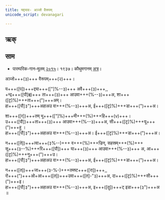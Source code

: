 ```yaml
---
title: यद्द्याव- अञ्जो वैरूपम्  
unicode_script: devanagari  

--- 
```


## ऋक्


<div class="js_include" url="../Rk/yad-dyAva.md"  newLevelForH1="3" includeTitle="true"> </div>

## साम

- पारम्परिक-गान-मूलम् [२०१५](https://sanskritdocuments.org/sites/pssramanujaswamy/AASHEERVACHANA%20SAAMAANI.pdf&sa=D&ust=1542425956261000)। १९३७। कौथुमगानम् [अत्र](https://archive.org/details/SamaVedaSanhitaWithSayanabhashyaVolume2SatyavrataSamasrami1876bis_201804/page/n403)।
<div class="audioEmbed"  caption="रामानुजार्यः 1974 " src="https://archive
.org/download/jaiminIya-sAma-gAna-paravastu-tradition-rAmAnuja/yad-dyAva-anjovairUpam.mp3"></div>
<div class="audioEmbed"  caption="गोपालार्यः 2015  " src="https://archive
.org/download/jaiminIya-sAma-gAna-paravastu-tradition-gopAla-2015/yad-dyAva-anjovairUpam.mp3"></div>
<div class="audioEmbed"  caption="गोपालपवनयोर् अनुवचनम् 2015 1x" src="https://archive
.org/download/jaiminIya-sAma-gAna-paravastu-tradition-anuvachanam-gopAla-pavana-2015/yad-dyAva-anjovairUpam.mp3"></div>
<div class="audioEmbed"  caption="गोपालपवनयोर् अनुवचनम् 2015 1.5x" src="https://archive
.org/download/jaiminIya-sAma-gAna-paravastu-tradition-anuvachanam-gopAla-pavana-2015-150p-speed/yad-dyAva-anjovairUpam.mp3"></div>

अञ्जो+++(३)+++ वैरूपम्+++(२)+++।

य+++([प])+++द्द्या+++(["]%--३)+++ अवै+++(३)+++,,  
+न्द्र+++([पौ]~~द्र~~)+++ ता+++(३)+++ आउवा+++(%--३)+++अ, शा+++([टृ]%)+++ता+++(")+++अम्।  
हा+++([पौ]३")+++अहाअउ वा+++(%--३)+++अ, ई+++([टृ]%)+++डा+++(")+++अ।

शा+++([र])+++तम् भू+++(["]%)+++मी+++(%)+++हि+++(v)+++।  
उ+++([पौ])+++ता+++(३)+++ आउवा+++(%--३)+++अ,  सी+++([टृ]%)+++यू+++(")+++हु ।  
हा+++([पौ]३")+++अहाअउ वा+++(%--३)+++अ। ई+++([टृ]%)+++डा+++(")+++अ।

न+++([ते])+++त्वा+++(३%--)+++ व+++(%)+++ज्रिन्, सहस्रम्+++(%)+++  
सू+++(३--%)+++रि+++([पौ])+++ या+++(३)+++ आउवा+++(%--३)+++ अ,  आ+++([टृ]%)+++नू+++(")+++उ।   
हा+++([पौ]३")+++अहाअउ वा+++(%--३)+++अ, ई+++([टृ]%)+++डा+++(")+++अ।

न+++([त])+++जा+++(३-%-)+++तमष्ट+++([रा])+++,,  
रो+++(")+++ओ+आ+++([त])+++उवा+++([त]-"३)+++अ, दा+++([टृ]%)+++सी+++(")+++इ।  
हा+++([पौ]३")+++अहाअउ वा+++(%--३)+++अ, इ+++([तॄ])+++ट् इडा+++(३")+++अ ॥